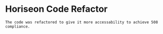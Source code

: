 # Horiseon Code Refactor
```
The code was refactored to give it more accessability to achieve 508 compliance.
```
